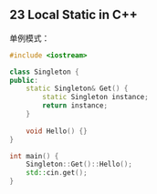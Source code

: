 ## 23 Local Static in C++

单例模式：

```cpp
#include <iostream>

class Singleton {
public:
  	static Singleton& Get() {
      	static Singleton instance;
      	return instance;
    }
  
  	void Hello() {}
}

int main() {
  	Singleton::Get()::Hello();
  	std::cin.get();
}
```

